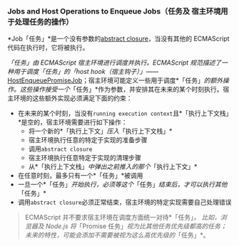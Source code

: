 ### Jobs and Host Operations to Enqueue Jobs（任务及 宿主环境用于处理任务的操作）

*Job「任务」*是一个没有参数的[abstract closure](https://262.ecma-international.org/11.0/#sec-abstract-closure)，当没有其他的 ECMAScript 代码在执行时，它将被执行。

*「任务」*由 ECMAScript 宿主环境进行调度并执行。ECMAScript 规范描述了一种用于调度*「任务」*的*「host hook（宿主钩子）」*——[HostEnqueuePromiseJob](https://262.ecma-international.org/11.0/#sec-hostenqueuepromisejob)；宿主环境可能定义一些用于调度*「任务」*的额外操作。这些操作接受一个*「任务」*作为参数，并安排其在未来的某个时刻执行。宿主环境的这些额外实现必须满足下面的约束：

- 在未来的某个时刻，当没有`running execution context`且*「执行上下文栈」*是空的，宿主环境需要进行如下操作：
  - 将一个新的*「执行上下文」*压入*「执行上下文栈」*
  - 宿主环境执行任意的特定于实现的准备步骤
  - 调用`abstract closure`
  - 宿主环境执行任意特定于实现的清理步骤
  - 从*「执行上下文栈」*中弹出之前推入的那个*「执行上下文」*
- 在任意时刻，最多只有一个*「任务」*被调用
- 一旦一个*「任务」*开始执行，必须等这个*「任务」*结束后，才可以执行其他*「任务」*
- 调用`abstract closure`必须正常结束，宿主环境的特定实现需要自己处理错误

> ECMAScript 并不要求宿主环境在调度方面统一对待*「任务」*。 比如，浏览器及 Node.js 将*「Promise 任务」*视为比其他任务优先级都高的任务；未来的特性，可能会添加不需要被视为这么高优先级的*「任务」*。

